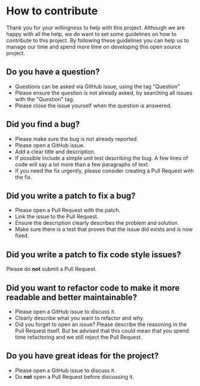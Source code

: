 # How to contribute
Thank you for your willingness to help with this project. Although we are happy with all the help, we do want to set some guidelines on how to contribute to this project. By following these guidelines you can help us to manage our time and spend more time on developing this open source project.

## Do you have a question?
- Questions can be asked via GitHub issue, using the tag "Question"
- Please ensure the question is not already asked, by searching all issues with the "Question" tag.
- Please close the issue yourself when the question is answered.

## Did you find a bug?
- Please make sure the bug is not already reported.
- Please open a GitHub issue.
- Add a clear title and description.
- If possible include a simple unit test describing the bug. A few lines of code will say a lot more than a few paragraphs of text.
- If you need the fix urgently, please consider creating a Pull Request with the fix.

## Did you write a patch to fix a bug?
- Please open a Pull Request with the patch.
- Link the issue to the Pull Request.
- Ensure the description clearly describes the problem and solution.
- Make sure there is a test that proves that the issue did exists and is now fixed.

## Did you write a patch to fix code style issues?
Please do **not** submit a Pull Request.

## Did you want to refactor code to make it more readable and better maintainable?
- Please open a GitHub issue to discuss it.
- Clearly describe what you want to refactor and why.
- Did you forget to open an issue? Please describe the reasoning in the Pull Request itself. But be advised that this could mean that you spend time refactoring and we still reject the Pull Request.

## Do you have great ideas for the project?
- Please open a GitHub issue to discuss it.
- Do **not** open a Pull Request before discussing it.
